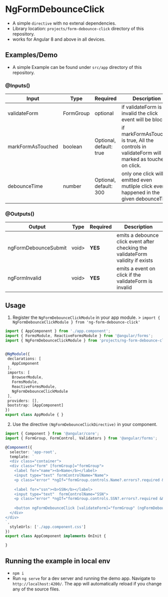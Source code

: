 # NgFormDebounceClick

* A simple `directive` with no extenal dependencies.
* Library location: `projects/form-debounce-click` directory of this repository.
* works for Angular 8 and above in all devices.

## Examples/Demo

* A simple Example can be found under `src/app` directory of this repository.


### @Inputs()

| Input            | Type       | Required                   |  Description|
| --------------------- | -------    | -------------------------- | ------------------------------------------------------------------------------------------------------------------- |
| validateForm          | FormGroup | optional                  | if validateForm is invalid the click event will be blocked                                           |
| markFormAsTouched     | boolean   | Optional, default: true   | if markFormAsTouched is true, All the controls in validateForm will be marked as touched on click.                                     |
| debounceTime          | number    | Optional, default: 300    |  only one click will be emitted even mutliple click events happened in the given debounceTime                                     |

### @Outputs()

| Output                  | Type       | Required | Description                                            |
| ----------------------- | ---------- | -------- | ------------------------------------------------------ |
| ngFormDebounceSubmit    | void&gt; | **YES**  | emits a debounce click event after checking the validateForm validity if exists |
| ngFormInvalid           | void&gt; | **YES**  | emits a event on click if the validateForm is invalid |

## Usage

1) Register the `NgFormDebounceClickModule` in your app module.
 &gt; `import { NgFormDebounceClickModule } from 'ng-form-debounce-click'`

 ```typescript
import { AppComponent } from './app.component';
import { FormsModule, ReactiveFormsModule } from '@angular/forms';
import { NgFormDebounceClickModule } from 'projects/ng-form-debounce-click';


@NgModule({
  declarations: [
    AppComponent
  ],
  imports: [
    BrowserModule,
    FormsModule,
    ReactiveFormsModule,
    NgFormDebounceClickModule
  ],
  providers: [],
  bootstrap: [AppComponent]
})
export class AppModule { }
 ```

 2) Use the directive `(NgFormDebounceClickDirective)` in your component.

```typescript
import { Component } from '@angular/core';
import { FormGroup, FormControl, Validators } from '@angular/forms';

@Component({
  selector: 'app-root',
  template: `
  <div class="container">
  <div class="form" [formGroup]="formGroup">
    <label for="name"><b>Name</b></label>
    <input type="text" formControlName="Name">
    <p class="error" *ngIf="formGroup.controls.Name?.errors?.required && formGroup.controls.Name?.touched">Name is required</p>
  
    <label for="ssn"><b>SSN</b></label>
    <input type="text"  formControlName="SSN">
    <p class="error" *ngIf="formGroup.controls.SSN?.errors?.required && formGroup.controls.SSN?.touched">SSN is required</p>
      
    <button ngFormDebounceClick [validateForm]="formGroup" (ngFormDebounceSubmit)="submit()">Submit</button>
  </div>
</div>
`,
  styleUrls: ['./app.component.css']
})
export class AppComponent implements OnInit {

}
```

## Running the example in local env

* `npm i`
* Run `ng serve` for a dev server and running the demo app. Navigate to `http://localhost:4200/`. The app will automatically reload if you change any of the source files.